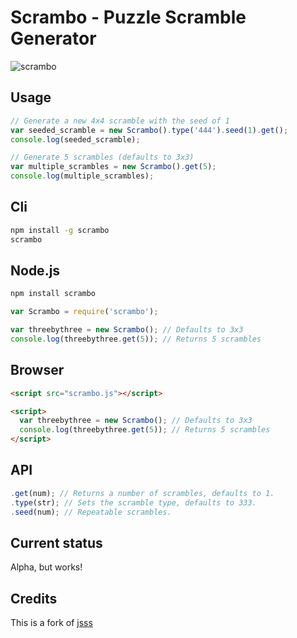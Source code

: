 # Scrambo - Puzzle Scramble Generator
![scrambo](http://rawgithub.com/nickcolley/scrambo/master/scrambo.svg)

## Usage
```javascript
// Generate a new 4x4 scramble with the seed of 1
var seeded_scramble = new Scrambo().type('444').seed(1).get();
console.log(seeded_scramble);

// Generate 5 scrambles (defaults to 3x3)
var multiple_scrambles = new Scrambo().get(5);
console.log(multiple_scrambles);
```

## Cli
```bash
npm install -g scrambo
scrambo
```

## Node.js
```bash
npm install scrambo
```
```javascript
var Scrambo = require('scrambo');

var threebythree = new Scrambo(); // Defaults to 3x3
console.log(threebythree.get(5)); // Returns 5 scrambles
```

## Browser
```html
<script src="scrambo.js"></script>

<script>
  var threebythree = new Scrambo(); // Defaults to 3x3
  console.log(threebythree.get(5)); // Returns 5 scrambles
</script>
```

## API
```javascript
.get(num); // Returns a number of scrambles, defaults to 1.
.type(str); // Sets the scramble type, defaults to 333.
.seed(num); // Repeatable scrambles.
```

## Current status
Alpha, but works!

## Credits
This is a fork of [jsss](https://github.com/cubing/jsss)
